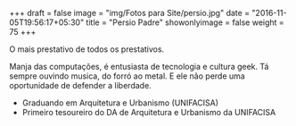 +++
draft = false
image = "img/Fotos para Site/persio.jpg"
date = "2016-11-05T19:56:17+05:30"
title = "Persio Padre"
showonlyimage = false
weight = 75
+++

O mais prestativo de todos os prestativos.
<!--more-->

Manja das computações, é entusiasta de tecnologia e cultura geek. Tá sempre ouvindo musica, do forró ao metal. E ele não perde uma oportunidade de defender a liberdade.

* Graduando em Arquitetura e Urbanismo (UNIFACISA)
* Primeiro tesoureiro do DA de Arquitetura e Urbanismo da UNIFACISA

